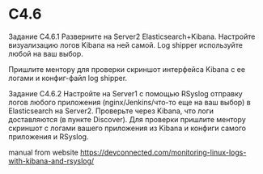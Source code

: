 # C4.6

Задание C4.6.1
Разверните на Server2 Elasticsearch+Kibana. Настройте визуализацию логов Kibana на ней самой. Log shipper используйте любой на ваш выбор.

Пришлите ментору для проверки скриншот интерфейса Kibana с ее логами и конфиг-файл log shipper.

Задание C4.6.2
Настройте на Server1 с помощью RSyslog отправку логов любого приложения (nginx/Jenkins/что-то еще на ваш выбор) в Elasticsearch на Server2.
Проверьте через Kibana, что логи доставляются (в пункте Discover).
Для проверки пришлите ментору скриншот с логами вашего приложения из Kibana и конфиги самого приложения и RSyslog.

manual from website https://devconnected.com/monitoring-linux-logs-with-kibana-and-rsyslog/
